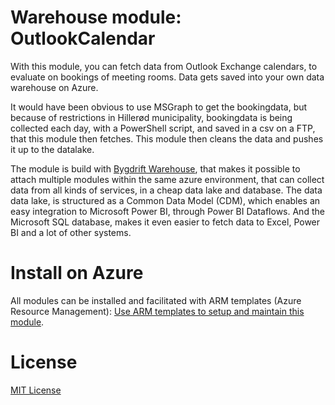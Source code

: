 # Warehouse module: OutlookCalendar

With this module, you can fetch data from Outlook Exchange calendars, to evaluate on bookings of meeting rooms. Data gets saved  into your own data warehouse on Azure.

It would have been obvious to use MSGraph to get the bookingdata, but because of restrictions in Hillerød municipality, bookingdata is being collected each day, with a PowerShell script, and saved in a csv on a FTP, that this module then fetches. This module then cleans the data and pushes it up to the datalake.

The module is build with [Bygdrift Warehouse](https://github.com/Bygdrift/Warehouse), that makes it possible to attach multiple modules within the same azure environment, that can collect data from all kinds of services, in a cheap data lake and database.
The data data lake, is structured as a Common Data Model (CDM), which enables an easy integration to Microsoft Power BI, through Power BI Dataflows. And the Microsoft SQL database, makes it even easier to fetch data to Excel, Power BI and a lot of other systems.

# Install on Azure

All modules can be installed and facilitated with ARM templates (Azure Resource Management): [Use ARM templates to setup and maintain this module](https://github.com/hillerod/Warehouse.Modules.OutlookCalendar/blob/master/Deploy).

# License

[MIT License](https://github.com/hillerod/Warehouse.Modules.OutlookCalendar/blob/master/License.md)